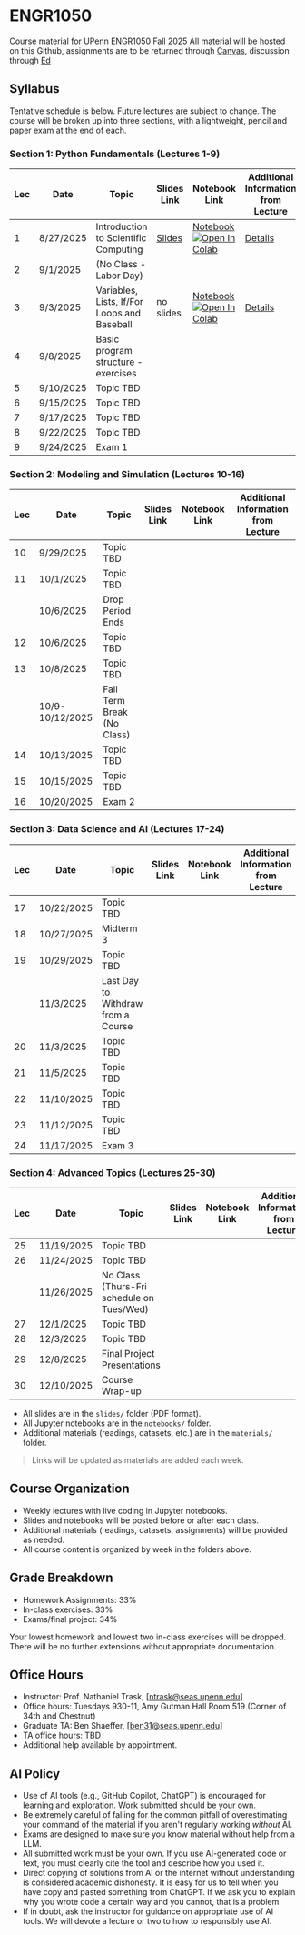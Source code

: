 # ENGR1050
Course material for UPenn ENGR1050 Fall 2025
All material will be hosted on this Github, assignments are to be returned through [Canvas](https://canvas.upenn.edu/courses/1881448), discussion through [Ed](https://edstem.org/us/courses/84852/discussion)

## Syllabus

Tentative schedule is below. Future lectures are subject to change. The course will be broken up into three sections, with a lightweight, pencil and paper exam at the end of each.

### Section 1: Python Fundamentals (Lectures 1-9)
| Lec | Date       | Topic                        | Slides Link                | Notebook Link                | Additional Information from Lecture |
|-----|------------|------------------------------|----------------------------|------------------------------|-------------------------------------|
| 1   | 8/27/2025  | Introduction to Scientific Computing       | [Slides](slides/Lecture_01.pptx) | [Notebook](notebooks/lec01.ipynb)<br>[![Open In Colab](https://colab.research.google.com/assets/colab-badge.svg)](https://colab.research.google.com/github/PIMILab/ENGR1050/blob/main/notebooks/lec01.ipynb) | [Details](materials/lec01.md) |
| 2   | 9/1/2025   | (No Class - Labor Day)       |                            |                              |                                     |
| 3   | 9/3/2025   | Variables, Lists, If/For Loops and Baseball  |  no slides | [Notebook](notebooks/lec02.ipynb)<br>[![Open In Colab](https://colab.research.google.com/assets/colab-badge.svg)](https://colab.research.google.com/github/PIMILab/ENGR1050/blob/main/notebooks/lec02.ipynb) | [Details](materials/lec02.md) |
| 4   | 9/8/2025   | Basic program structure - exercises                |                            |                              |                                     |
| 5   | 9/10/2025  | Topic TBD        |                            |                              |                                     |
| 6   | 9/15/2025  | Topic TBD                    |                            |                              |                                 |
| 7   | 9/17/2025  | Topic TBD        |                            |                              |                                     |
| 8   | 9/22/2025  | Topic TBD                     |                            |                              |                                     |
| 9   | 9/24/2025  | Exam 1         |                            |                              |                                     |

### Section 2: Modeling and Simulation (Lectures 10-16)
| Lec | Date       | Topic                        | Slides Link                | Notebook Link                | Additional Information from Lecture |
|-----|------------|------------------------------|----------------------------|------------------------------|-------------------------------------|
| 10  | 9/29/2025  | Topic TBD                 |                            |                              |                                     |
| 11  | 10/1/2025  | Topic TBD        |                            |                              |                                     |
|     | 10/6/2025  | Drop Period Ends             |                            |                              |                                 |
| 12  | 10/6/2025  | Topic TBD                    |                            |                              |                                 |
| 13  | 10/8/2025  | Topic TBD          |                            |                              |                                     |
|     | 10/9-10/12/2025 | Fall Term Break (No Class) |                            |                              |                                 |
| 14  | 10/13/2025 | Topic TBD |                            |                              |                                     |
| 15  | 10/15/2025 | Topic TBD            |                            |                              |                                     |
| 16  | 10/20/2025 | Exam 2                    |                            |                              |                                     |

### Section 3: Data Science and AI (Lectures 17-24)
| Lec | Date       | Topic                        | Slides Link                | Notebook Link                | Additional Information from Lecture |
|-----|------------|------------------------------|----------------------------|------------------------------|-------------------------------------|
| 17  | 10/22/2025 | Topic TBD                    |                            |                              |                                     |
| 18  | 10/27/2025 | Midterm 3                    |                            |                              |                                 |
| 19  | 10/29/2025 | Topic TBD                    |                            |                              |                                     |
|     | 11/3/2025  | Last Day to Withdraw from a Course |                    |                              |                                 |
| 20  | 11/3/2025  | Topic TBD                    |                            |                              |                                     |
| 21  | 11/5/2025  | Topic TBD                    |                            |                              |                                     |
| 22  | 11/10/2025 | Topic TBD                    |                            |                              |                                     |
| 23  | 11/12/2025 | Topic TBD                    |                            |                              |                                     |
| 24  | 11/17/2025 | Exam 3                    |                            |                              |                                     |

### Section 4: Advanced Topics (Lectures 25-30)
| Lec | Date       | Topic                        | Slides Link                | Notebook Link                | Additional Information from Lecture |
|-----|------------|------------------------------|----------------------------|------------------------------|-------------------------------------|
| 25  | 11/19/2025 | Topic TBD                    |                            |                              |                                     |
| 26  | 11/24/2025 | Topic TBD                    |                            |                              |                                     |
|     | 11/26/2025 | No Class (Thurs-Fri schedule on Tues/Wed) | | | |
| 27  | 12/1/2025  | Topic TBD                    |                            |                              |                                     |
| 28  | 12/3/2025  | Topic TBD                    |                            |                              |                                     |
| 29  | 12/8/2025  | Final Project Presentations  |                            |                              |                                     |
| 30  | 12/10/2025 | Course Wrap-up               |                            |                              |                                     |

- All slides are in the `slides/` folder (PDF format).
- All Jupyter notebooks are in the `notebooks/` folder.
- Additional materials (readings, datasets, etc.) are in the `materials/` folder.

> Links will be updated as materials are added each week.

## Course Organization
- Weekly lectures with live coding in Jupyter notebooks.
- Slides and notebooks will be posted before or after each class.
- Additional materials (readings, datasets, assignments) will be provided as needed.
- All course content is organized by week in the folders above.

## Grade Breakdown
- Homework Assignments: 33%
- In-class exercises: 33%
- Exams/final project: 34%

Your lowest homework and lowest two in-class exercises will be dropped. There will be no further extensions without appropriate documentation.

## Office Hours
- Instructor: Prof. Nathaniel Trask, [ntrask@seas.upenn.edu]
- Office hours: Tuesdays 930-11, Amy Gutman Hall Room 519 (Corner of 34th and Chestnut)
- Graduate TA: Ben Shaeffer, [ben31@seas.upenn.edu]
- TA office hours: TBD
- Additional help available by appointment.

## AI Policy
- Use of AI tools (e.g., GitHub Copilot, ChatGPT) is encouraged for learning and exploration. Work submitted should be your own.
- Be extremely careful of falling for the common pitfall of overestimating your command of the material if you aren't regularly working *without* AI.
- Exams are designed to make sure you know material without help from a LLM.
- All submitted work must be your own. If you use AI-generated code or text, you must clearly cite the tool and describe how you used it.
- Direct copying of solutions from AI or the internet without understanding is considered academic dishonesty. It is easy for us to tell when you have copy and pasted something from ChatGPT. If we ask you to explain why you wrote code a certain way and you cannot, that is a problem.
- If in doubt, ask the instructor for guidance on appropriate use of AI tools. We will devote a lecture or two to how to responsibly use AI.
